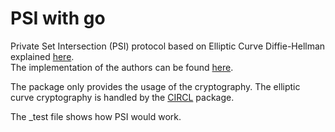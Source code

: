 # PSI with go

Private Set Intersection (PSI) protocol based on Elliptic Curve Diffie-Hellman explained [here](https://arxiv.org/pdf/2011.09350.pdf).  
The implementation of the authors can be found [here](https://github.com/OpenMined/PSI).  

The package only provides the usage of the cryptography. The elliptic curve cryptography is handled by the [CIRCL](https://github.com/cloudflare/circl) package.  

The _test file shows how PSI would work.
